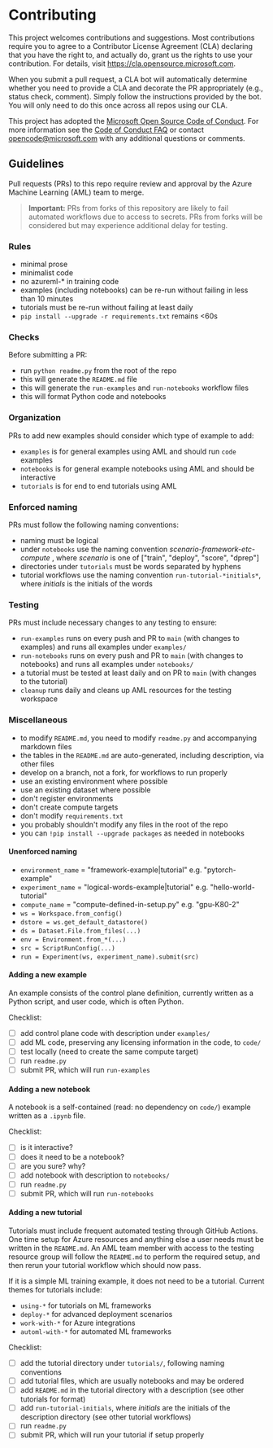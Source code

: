 # Contributing

This project welcomes contributions and suggestions.  Most contributions require you to agree to a
Contributor License Agreement (CLA) declaring that you have the right to, and actually do, grant us
the rights to use your contribution. For details, visit https://cla.opensource.microsoft.com.

When you submit a pull request, a CLA bot will automatically determine whether you need to provide
a CLA and decorate the PR appropriately (e.g., status check, comment). Simply follow the instructions
provided by the bot. You will only need to do this once across all repos using our CLA.

This project has adopted the [Microsoft Open Source Code of Conduct](https://opensource.microsoft.com/codeofconduct/).
For more information see the [Code of Conduct FAQ](https://opensource.microsoft.com/codeofconduct/faq/) or
contact [opencode@microsoft.com](mailto:opencode@microsoft.com) with any additional questions or comments.

## Guidelines

Pull requests (PRs) to this repo require review and approval by the Azure Machine Learning (AML) team to merge.

> **Important:**
> PRs from forks of this repository are likely to fail automated workflows due to access to secrets. PRs from forks will be considered but may experience additional delay for testing.

### Rules

* minimal prose
* minimalist code
* no azureml-* in training code
* examples (including notebooks) can be re-run without failing in less than 10 minutes
* tutorials must be re-run without failing at least daily
* `pip install --upgrade -r requirements.txt` remains <60s

### Checks

Before submitting a PR:

* run `python readme.py` from the root of the repo
* this will generate the `README.md` file
* this will generate the `run-examples` and `run-notebooks` workflow files
* this will format Python code and notebooks

### Organization

PRs to add new examples should consider which type of example to add:

* `examples` is for general examples using AML and should run `code` examples
* `notebooks` is for general example notebooks using AML and should be interactive
* `tutorials` is for end to end tutorials using AML

### Enforced naming

PRs must follow the following naming conventions:

* naming must be logical
* under `notebooks` use the naming convention *scenario-framework-etc-compute* , where *scenario* is one of ["train", "deploy", "score", "dprep"]
* directories under `tutorials` must be words separated by hyphens
* tutorial workflows use the naming convention `run-tutorial-*initials*`, where *initials* is the initials of the words

### Testing

PRs must include necessary changes to any testing to ensure:

* `run-examples` runs on every push and PR to `main` (with changes to examples) and runs all examples under `examples/`
* `run-notebooks` runs on every push and PR to `main` (with changes to notebooks) and runs all examples under `notebooks/`
* a tutorial must be tested at least daily and on PR to `main` (with changes to the tutorial)
* `cleanup` runs daily and cleans up AML resources for the testing workspace

### Miscellaneous

* to modify `README.md`, you need to modify `readme.py` and accompanying markdown files
* the tables in the `README.md` are auto-generated, including description, via other files
* develop on a branch, not a fork, for workflows to run properly
* use an existing environment where possible
* use an existing dataset where possible
* don't register environments
* don't create compute targets
* don't modify `requirements.txt`
* you probably shouldn't modify any files in the root of the repo
* you can `!pip install --upgrade packages` as needed in notebooks

#### Unenforced naming

* `environment_name` = "framework-example|tutorial" e.g. "pytorch-example"
* `experiment_name` = "logical-words-example|tutorial" e.g. "hello-world-tutorial"
* `compute_name` = "compute-defined-in-setup.py" e.g. "gpu-K80-2"
* `ws = Workspace.from_config()`
* `dstore = ws.get_default_datastore()`
* `ds = Dataset.File.from_files(...)`
* `env = Environment.from_*(...)`
* `src = ScriptRunConfig(...)`
* `run = Experiment(ws, experiment_name).submit(src)`

#### Adding a new example

An example consists of the control plane definition, currently written as a Python script, and user code, which is often Python.

Checklist:

* [ ] add control plane code with description under `examples/`
* [ ] add ML code, preserving any licensing information in the code, to `code/`
* [ ] test locally (need to create the same compute target)
* [ ] run `readme.py`
* [ ] submit PR, which will run `run-examples`

#### Adding a new notebook

A notebook is a self-contained (read: no dependency on `code/`) example written as a `.ipynb` file.

Checklist:

* [ ] is it interactive?
* [ ] does it need to be a notebook?
* [ ] are you sure? why?
* [ ] add notebook with description to `notebooks/`
* [ ] run `readme.py`
* [ ] submit PR, which will run `run-notebooks`

#### Adding a new tutorial

Tutorials must include frequent automated testing through GitHub Actions. One time setup for Azure resources and anything else a user needs must be written in the `README.md`. An AML team member with access to the testing resource group will follow the `README.md` to perform the required setup, and then rerun your tutorial workflow which should now pass.

If it is a simple ML training example, it does not need to be a tutorial. Current themes for tutorials include:

* `using-*` for tutorials on ML frameworks
* `deploy-*` for advanced deployment scenarios
* `work-with-*` for Azure integrations
* `automl-with-*` for automated ML frameworks

Checklist:

* [ ] add the tutorial directory under `tutorials/`, following naming conventions
* [ ] add tutorial files, which are usually notebooks and may be ordered
* [ ] add `README.md` in the tutorial directory with a description (see other tutorials for format)
* [ ] add `run-tutorial-initials`, where *initials* are the initials of the description directory (see other tutorial workflows)
* [ ] run `readme.py`
* [ ] submit PR, which will run your tutorial if setup properly

